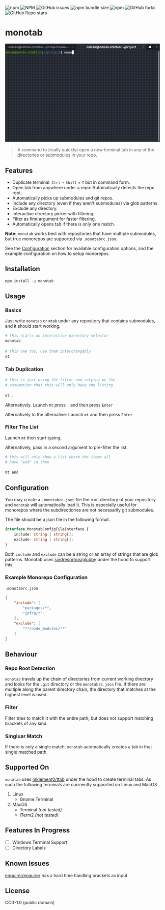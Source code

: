 ![npm](https://img.shields.io/npm/v/monotab)
![NPM](https://img.shields.io/npm/l/monotab)
![GitHub issues](https://img.shields.io/github/issues/omranjamal/monotab)
![npm bundle size](https://img.shields.io/bundlephobia/min/monotab)
![npm](https://img.shields.io/npm/dw/monotab)
![GitHub forks](https://img.shields.io/github/forks/omranjamal/monotab)
![GitHub Repo stars](https://img.shields.io/github/stars/omranjamal/monotab)


# monotab

![monotab demo](https://github.com/omranjamal/monotab/blob/static/monotab-demo.gif?raw=true)

> A command to (really quickly) open a new terminal tab in any of the directories or submodules in your repo.

## Features

- Duplicate terminal: `Ctrl` + `Shift` + `T` but in command form.
- Open tab from anywhere under a repo: Automatically detects the repo root.
- Automatically picks up submodules and git repos.
- Include any directory (even if they aren't submodules) via glob patterns.
- Exclude any directory.
- Interactive directory picker with filtering.
- Filter as first argument for faster filtering.
- Automatically opens tab if there is only one match.

**Note:** `monotab` works best with repositories that have multiple submodules, but true monorepos are supported via `.monotabrc.json`.

See the [Configuration](#configuration) section for available
configuration options, and the example configuration on 
how to setup monorepos.

## Installation

```bash
npm install -g monotab
```

## Usage

### Basics

Just write `monotab` or `mtab` under any repository that contains submodules, and it should start working.

```bash
# this starts an interactive directory selector
monotab

# this one too, use them interchangably
mt
```

### Tab Duplication

```bash
# this is just using the filter and relying on the
# assumption that this will only have one listing.

mt .
```

Alternatively. Launch `mt` press `.` and then press `Enter`

Alternatively to the alternative: Launch `mt` and then press `Enter`

### Filter The List

Launch `mt` then start typing.

Alternatively, pass in a second argument to pre-filter
the list.

```bash
# this will only show a list where the items all
# have "end" in them.

mt end
```

## Configuration

You may create a `.monotabrc.json` file the root
directory of your repository and `monotab` will automatically
load it. This is especially useful for monorepos where
the subdirectiories are not necessarily git submodules.

The file should be a json file in the following format.

```typescript
interface MonotabConfigFileInterface {
    include: string | string[];
    exclude: string | string[];
}
```

Both `include` and `exclude` can be a string or an array of strings
that are glob patterns. Monotab uses [sindresorhus/globby](https://github.com/sindresorhus/globby) under the hood to support this.

### Example Monorepo Configuration

`.monotabrc.json`

```json
{
    "include": [
        "packages/*",
        "infra/*"
    ],
    "exclude": [
        "**/node_modules/**"
    ]
}
```

## Behaviour
### Repo Root Detection

`monotab` travels up the chain of directories from current working directory
and looks for the `.git` directory or the `monotabrc.json` file. If there are multiple
along the parent directory chain, the directory that matches at the highest level
is used.

### Filter

Filter tries to match it with the entire path, but does not support matching brackets
of any kind.

### Singluar Match

If there is only a single match, `monotab` automatically creates a tab in that
single matched path.

## Supported On

`monotab` uses [mklement0/ttab](https://github.com/mklement0/ttab)
under the hood to create terminal tabs. As such the following
terminals are currnently supported on Linux and MacOS.

1. Linux
    - Gnome Terminal
2. MacOS
    - Terminal _(not tested)_
    - iTerm2 _(not tested)_

## Features In Progress

- [ ] Windows Terminal Support
- [ ] Directory Labels

## Known Issues

[enquirer/enquirer](https://github.com/enquirer/enquirer) has a
hard time handling brackets as input.

## License

CC0-1.0 (public domain)